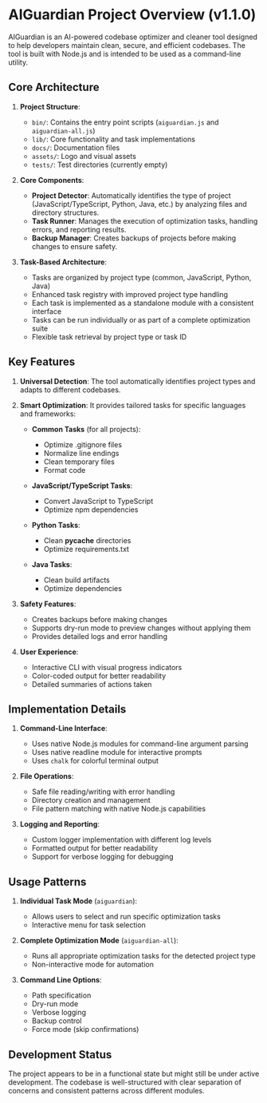 # AIGuardian Project Overview (v1.1.0)

AIGuardian is an AI-powered codebase optimizer and cleaner tool designed to help developers maintain clean, secure, and efficient codebases. The tool is built with Node.js and is intended to be used as a command-line utility.

## Core Architecture

1. **Project Structure**:
   - `bin/`: Contains the entry point scripts (`aiguardian.js` and `aiguardian-all.js`)
   - `lib/`: Core functionality and task implementations
   - `docs/`: Documentation files
   - `assets/`: Logo and visual assets
   - `tests/`: Test directories (currently empty)

2. **Core Components**:
   - **Project Detector**: Automatically identifies the type of project (JavaScript/TypeScript, Python, Java, etc.) by analyzing files and directory structures.
   - **Task Runner**: Manages the execution of optimization tasks, handling errors, and reporting results.
   - **Backup Manager**: Creates backups of projects before making changes to ensure safety.

3. **Task-Based Architecture**:
   - Tasks are organized by project type (common, JavaScript, Python, Java)
   - Enhanced task registry with improved project type handling
   - Each task is implemented as a standalone module with a consistent interface
   - Tasks can be run individually or as part of a complete optimization suite
   - Flexible task retrieval by project type or task ID

## Key Features

1. **Universal Detection**: The tool automatically identifies project types and adapts to different codebases.

2. **Smart Optimization**: It provides tailored tasks for specific languages and frameworks:
   - **Common Tasks** (for all projects):
     - Optimize .gitignore files
     - Normalize line endings
     - Clean temporary files
     - Format code

   - **JavaScript/TypeScript Tasks**:
     - Convert JavaScript to TypeScript
     - Optimize npm dependencies

   - **Python Tasks**:
     - Clean __pycache__ directories
     - Optimize requirements.txt

   - **Java Tasks**:
     - Clean build artifacts
     - Optimize dependencies

3. **Safety Features**:
   - Creates backups before making changes
   - Supports dry-run mode to preview changes without applying them
   - Provides detailed logs and error handling

4. **User Experience**:
   - Interactive CLI with visual progress indicators
   - Color-coded output for better readability
   - Detailed summaries of actions taken

## Implementation Details

1. **Command-Line Interface**:
   - Uses native Node.js modules for command-line argument parsing
   - Uses native readline module for interactive prompts
   - Uses `chalk` for colorful terminal output

2. **File Operations**:
   - Safe file reading/writing with error handling
   - Directory creation and management
   - File pattern matching with native Node.js capabilities

3. **Logging and Reporting**:
   - Custom logger implementation with different log levels
   - Formatted output for better readability
   - Support for verbose logging for debugging

## Usage Patterns

1. **Individual Task Mode** (`aiguardian`):
   - Allows users to select and run specific optimization tasks
   - Interactive menu for task selection

2. **Complete Optimization Mode** (`aiguardian-all`):
   - Runs all appropriate optimization tasks for the detected project type
   - Non-interactive mode for automation

3. **Command Line Options**:
   - Path specification
   - Dry-run mode
   - Verbose logging
   - Backup control
   - Force mode (skip confirmations)

## Development Status

The project appears to be in a functional state but might still be under active development. The codebase is well-structured with clear separation of concerns and consistent patterns across different modules.